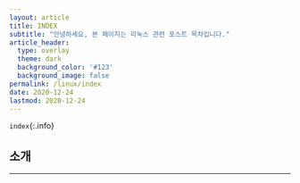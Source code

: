 ```yaml
---
layout: article
title: INDEX
subtitle: "안녕하세요, 본 페이지는 리눅스 관련 포스트 목차입니다."
article_header:
  type: overlay
  theme: dark
  background_color: '#123'
  background_image: false
permalink: /linux/index
date: 2020-12-24
lastmod: 2020-12-24
---
```


`index`{:.info}

## 소개

---

